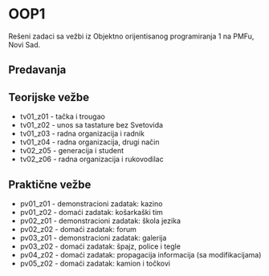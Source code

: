 # OOP1
Rešeni zadaci sa vežbi iz Objektno orijentisanog programiranja 1 na PMFu, Novi Sad.

## Predavanja

## Teorijske vežbe
- tv01_z01 - tačka i trougao
- tv01_z02 - unos sa tastature bez Svetovida
- tv01_z03 - radna organizacija i radnik
- tv01_z04 - radna organizacija, drugi način
- tv02_z05 - generacija i student
- tv02_z06 - radna organizacija i rukovodilac

## Praktične vežbe
- pv01_z01 - demonstracioni zadatak: kazino
- pv01_z02 - domaći zadatak: košarkaški tim
- pv02_z01 - demonstracioni zadatak: škola jezika
- pv02_z02 - domaći zadatak: forum
- pv03_z01 - demonstracioni zadatak: galerija
- pv03_z02 - domaći zadatak: špajz, police i tegle
- pv04_z02 - domaći zadatak: propagacija informacija (sa modifikacijama)
- pv05_z02 - domaći zadatak: kamion i točkovi